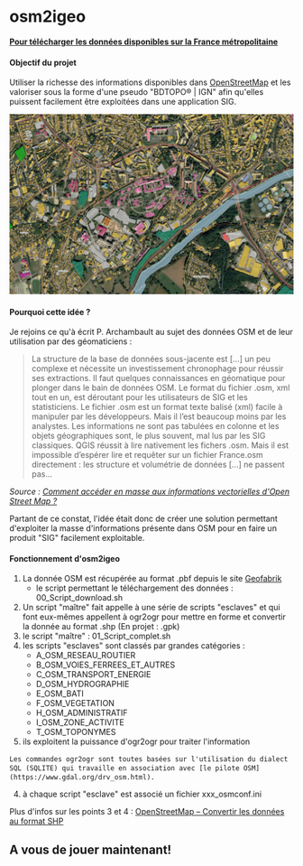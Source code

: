 # osm2igeo

**[Pour télécharger les données disponibles sur la France métropolitaine](https://cloud.data-wax.com/index.php/s/myFFjcLzMFk9QB7)**

#### Objectif du projet

Utiliser la richesse des informations disponibles dans [OpenStreetMap](http://www.openstreetmap.fr) et les valoriser sous la forme d'une pseudo "BDTOPO® | IGN" afin qu'elles puissent facilement être exploitées dans une application SIG.

![Exemple sur Limoges](/exemples_visuels/exemple1.jpg)

#### Pourquoi cette idée ?

Je rejoins ce qu'à écrit P. Archambault au sujet des données OSM et de leur utilisation par des géomaticiens :
> La structure de la base de données sous-jacente est [...] un peu complexe et nécessite un investissement chronophage pour réussir ses extractions. Il faut quelques connaissances en géomatique pour plonger dans le bain de données OSM. Le format du fichier .osm, xml tout en un, est déroutant pour les utilisateurs de SIG et les statisticiens. Le fichier .osm est un format texte balisé (xml) facile à manipuler par les développeurs. Mais il l’est beaucoup moins par les analystes. Les informations ne sont pas tabulées en colonne et les objets géographiques sont, le plus souvent, mal lus par les SIG classiques. QGIS réussit à lire nativement les fichers .osm. Mais il est impossible d’espérer lire et requêter sur un fichier France.osm directement : les structure et volumétrie de données [...] ne passent pas…   

*Source : [Comment accéder en masse aux informations vectorielles d'Open Street Map ?](http://tempogeo.blogspot.com/2016/12/comment-acceder-en-masse-aux.html)*

 Partant de ce constat, l'idée était donc de créer une solution permettant d'exploiter la masse d'informations présente dans OSM pour en faire un produit "SIG" facilement exploitable.

#### Fonctionnement d'osm2igeo

1. La donnée OSM est récupérée au format .pbf depuis le site [Geofabrik](https://download.geofabrik.de/europe/france.html)
    * le script permettant le téléchargement des données : 00_Script_download.sh
2. Un script "maître" fait appelle à une série de scripts "esclaves" et qui font eux-mêmes appellent à ogr2ogr pour mettre en forme et convertir la donnée au format .shp (En projet : .gpk)
  1. le script "maître" : 01_Script_complet.sh
  2. les scripts "esclaves" sont classés par grandes catégories :
      * A_OSM_RESEAU_ROUTIER
      * B_OSM_VOIES_FERREES_ET_AUTRES
      * C_OSM_TRANSPORT_ENERGIE
      * D_OSM_HYDROGRAPHIE
      * E_OSM_BATI
      * F_OSM_VEGETATION
      * H_OSM_ADMINISTRATIF
      * I_OSM_ZONE_ACTIVITE
      * T_OSM_TOPONYMES
  3. ils exploitent la puissance d'ogr2ogr pour traiter l'information

    Les commandes ogr2ogr sont toutes basées sur l'utilisation du dialect SQL (SQLITE) qui travaille en association avec [le pilote OSM](https://www.gdal.org/drv_osm.html).

  4. à chaque script "esclave" est associé un fichier xxx_osmconf.ini

  Plus d'infos sur les points 3 et 4 : [OpenStreetMap – Convertir les données au format SHP](https://wiki.cartocite.fr/doku.php?id=openstreetmap:geomatique:convertir_les_donnees_au_format_shp)

## A vous de jouer maintenant!
